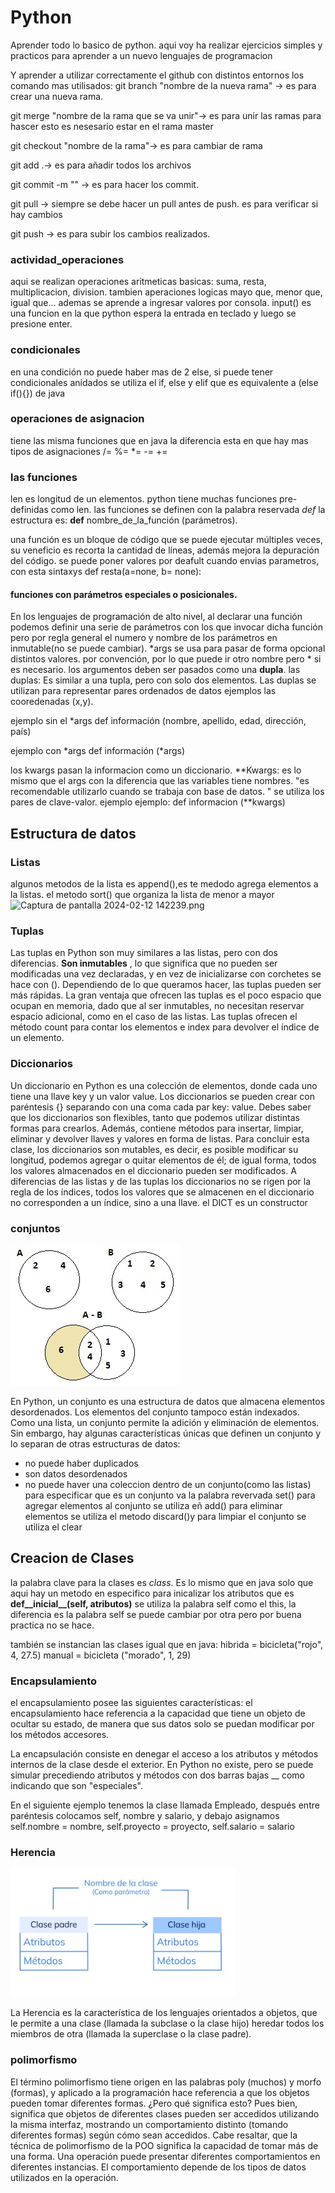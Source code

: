 # Python

Aprender todo lo basico de python. 
aqui voy ha realizar ejercicios simples y practicos para aprender a un nuevo lenguajes de programacion

Y aprender a utilizar correctamente el github con distintos entornos
los comando mas utilisados:
git branch "nombre de la nueva rama" -> es para crear una nueva rama.

git merge "nombre de la rama que se va unir"-> es para unir las ramas para hascer esto es nesesario estar en el rama master

git checkout  "nombre de la rama"-> es para cambiar de rama

git add .-> es para añadir todos los archivos 

git commit -m "" -> es para hacer los commit.

git pull -> siempre se debe hacer un pull antes de push. es para verificar si hay cambios 

git push -> es para subir los cambios realizados.

### actividad_operaciones 

aqui se realizan operaciones aritmeticas basicas: 
suma, resta, multiplicacion, division. tambien aperaciones logicas
mayo que, menor que, igual que...
ademas se aprende a ingresar valores por consola.
input() es una funcion en la que python espera la entrada en teclado y luego se presione enter.


### condicionales 
en una condición no puede haber mas de 2 else, si puede tener condicionales anidados
se utiliza el if, else y elif que es equivalente a (else if(){}) de java 

### operaciones de asignacion
tiene las misma funciones que en java la diferencia esta en que hay mas tipos de asignaciones
/=
%=
*=
-=
+= 
### las funciones
len es longitud de un elementos.
python tiene muchas funciones pre-definidas como len.
las funciones se definen con la palabra reservada
*def* 
la estructura es: **def** nombre_de_la_función (parámetros).

una función es un bloque de código que se puede ejecutar múltiples veces,
su veneficio es recorta la cantidad de líneas, además mejora la depuración del código.
se puede poner valores por deafult cuando envias parametros, con esta sintaxys 
def resta(a=none, b= none):

#### funciones con parámetros especiales o posicionales.
En los lenguajes de programación de alto nivel, al declarar una función podemos definir una serie de parámetros con los que invocar dicha función
pero por regla general el numero y nombre de los parámetros en inmutable(no se puede cambiar).
*args se usa para pasar de forma opcional distintos valores. por convención, por lo que puede ir otro nombre pero * si es necesario.
los argumentos deben ser pasados como una **dupla**.
las duplas: Es similar a una tupla, pero con solo dos elementos. Las duplas se utilizan para representar pares ordenados de datos
ejemplos las cooredenadas (x,y).

ejemplo sin el *args
def información (nombre, apellido, edad, dirección, país)

ejemplo con *args
def información (*args)

los kwargs pasan la informacion como un diccionario.
**Kwargs: es lo mismo que el args con la diferencia que las variables tiene nombres. "es recomendable utilizarlo  cuando se trabaja con base de datos. "
 se utiliza los pares de clave-valor. ejemplo
ejemplo:
def informacion (**kwargs)
## Estructura de datos

### Listas
algunos metodos de la lista es append(),es te medodo agrega elementos a la listas.
el metodo sort() que organiza la lista de menor a mayor
![Captura de pantalla 2024-02-12 142239.png](..%2F..%2FPictures%2FScreenshots%2FCaptura%20de%20pantalla%202024-02-12%20142239.png)

### Tuplas
Las tuplas en Python son muy similares a las listas, pero con dos diferencias. **Son inmutables** , lo que significa que no pueden ser modificadas una vez declaradas, y en vez de inicializarse con corchetes se hace con (). Dependiendo de lo que queramos hacer, las tuplas pueden ser más rápidas.
La gran ventaja que ofrecen las tuplas es el poco espacio que ocupan en memoria, dado que al ser inmutables, no necesitan reservar espacio adicional, como en el caso de las listas.
Las tuplas ofrecen el método count para contar los elementos e index para devolver el índice de un elemento.

### Diccionarios
Un diccionario en Python es una colección de elementos, donde cada uno tiene una llave key y un valor value. Los diccionarios se pueden crear con paréntesis {} separando con una coma cada par key: value.
Debes saber que los diccionarios son flexibles, tanto que podemos utilizar distintas formas para crearlos. Además, contiene métodos para insertar, limpiar, eliminar y devolver llaves y valores en forma de listas.
Para concluir esta clase, los diccionarios son mutables, es decir, es posible modificar su longitud, podemos agregar o quitar elementos de él; de igual forma, todos los valores almacenados en el diccionario pueden ser modificados.
A diferencias de las listas y de las tuplas los diccionarios no se rigen por la regla de los índices, todos los valores que se almacenen en el diccionario no corresponden a un índice, sino a una llave.
el DICT es un constructor

### conjuntos 
![img.png](img.png)

En Python, un conjunto es una estructura de datos que almacena elementos desordenados. Los elementos del conjunto tampoco están indexados. 
Como una lista, un conjunto permite la adición y eliminación de elementos. Sin embargo, hay algunas características únicas 
que definen un conjunto y lo separan de otras estructuras de datos:
- no puede haber duplicados
- son datos desordenados
- no puede haver una coleccion dentro de un conjunto(como las listas)
para especificar que es un conjunto va la palabra revervada set()
para agregar elementos al conjunto se utiliza eñ add()
 para eliminar elementos se utiliza el metodo discard()y para limpiar el conjunto
se utiliza el clear

## Creacion de Clases
la palabra clave para la clases es *class*.
Es lo mismo que en java solo que aqui hay un metodo en especifico 
para inicalizar los atributos que es 
**def__inicial__(self, atributos)**
se utiliza la palabra self como el this, la diferencia es la palabra self
se puede cambiar por otra pero por buena practica no se hace.

también se instancian las clases igual que en java:
hibrida = bicicleta("rojo", 4, 27.5)
manual = bicicleta ("morado", 1, 29)

### Encapsulamiento
el encapsulamiento posee las siguientes características:
el encapsulamiento hace referencia a la capacidad que tiene un objeto de ocultar su estado, de manera que sus datos solo se puedan modificar por los métodos accesores.

 

La encapsulación consiste en denegar el acceso a los atributos y métodos internos de la clase desde el exterior. En Python no existe, pero se puede simular precediendo atributos y métodos con dos barras bajas __ como indicando que son "especiales".

 

En el siguiente ejemplo tenemos la clase llamada Empleado, después entre paréntesis colocamos self, nombre y salario, y debajo asignamos self.nombre = nombre, self.proyecto = proyecto, self.salario = salario

### Herencia
![img_1.png](img_1.png)

La Herencia es la característica de los lenguajes orientados a objetos, que le permite a una clase (llamada la subclase o la clase hijo) heredar todos los miembros de otra (llamada la superclase o la clase padre).

### polimorfismo 
El término polimorfismo tiene origen en las palabras poly (muchos) y morfo (formas), y aplicado a la programación hace referencia a que los objetos pueden tomar diferentes formas. ¿Pero qué significa esto?
Pues bien, significa que objetos de diferentes clases pueden ser accedidos utilizando la misma interfaz, mostrando un comportamiento distinto (tomando diferentes formas) según cómo sean accedidos.
Cabe resaltar, que la técnica de polimorfismo de la POO significa la capacidad de tomar más de una forma. Una operación puede presentar diferentes comportamientos en diferentes instancias. El comportamiento depende de los tipos de datos utilizados en la operación. 
 
